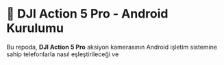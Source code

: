 # 📸 DJI Action 5 Pro - Android Kurulumu

Bu repoda, **DJI Action 5 Pro** aksiyon kamerasının Android işletim sistemine sahip telefonlarla nasıl eşleştirileceği ve

